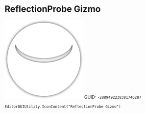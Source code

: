 # ReflectionProbe Gizmo
![](/img/ReflectionProbe%20Gizmo.png)
GUID: `-2889492238381746287`
```
EditorGUIUtility.IconContent("ReflectionProbe Gizmo")
```
